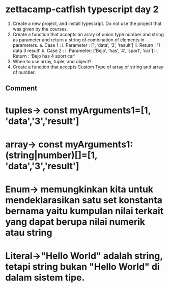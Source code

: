 # zettacamp-catfish typescript day 2

1. Create a new project, and install typescript. Do not use the project that was given by the courses. 
2. Create a function that accepts an array of union type number and string as parameter and return a string of combination of elements in parameters.
    a. Case 1 :
        i. Parameter : [1, ‘data’, ‘3’, ‘result’]
        ii. Return : ‘1 data 3 result’
    b. Case 2 : 
        i. Parameter: [‘Bejo’, ‘has’, ‘4’, ‘sport’, ‘car’]
        ii. Return : ‘Bejo has 4 sport car’
3. When to use array, tuple, and object?
4. Create a function that accepts Custom Type of array of string and array of number.



## Comment
# tuples->  const myArguments1=[1, 'data','3','result']
# array-> const myArguments1:(string|number)[]=[1, 'data','3','result']
# Enum-> memungkinkan kita untuk mendeklarasikan satu set konstanta bernama yaitu kumpulan nilai terkait yang dapat berupa nilai numerik atau string
# Literal->"Hello World" adalah string, tetapi string bukan "Hello World" di dalam sistem tipe.